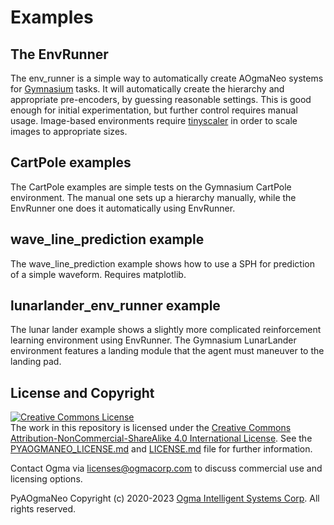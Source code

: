 <!---
  PyAOgmaNeo
  Copyright(c) 2020-2023 Ogma Intelligent Systems Corp. All rights reserved.

  This copy of PyAOgmaNeo is licensed to you under the terms described
  in the PYAOGMANEO_LICENSE.md file included in this distribution.
--->

# Examples

## The EnvRunner

The env_runner is a simple way to automatically create AOgmaNeo systems for [Gymnasium](https://github.com/Farama-Foundation/Gymnasium) tasks. It will automatically create the hierarchy and appropriate pre-encoders, by guessing reasonable settings. This is good enough for initial experimentation, but further control requires manual usage. Image-based environments require [tinyscaler](https://github.com/Farama-Foundation/TinyScaler) in order to scale images to appropriate sizes.

## CartPole examples

The CartPole examples are simple tests on the Gymnasium CartPole environment. The manual one sets up a hierarchy manually, while the EnvRunner one does it automatically using EnvRunner.

## wave_line_prediction example

The wave_line_prediction example shows how to use a SPH for prediction of a simple waveform. Requires matplotlib.

## lunarlander_env_runner example

The lunar lander example shows a slightly more complicated reinforcement learning environment using EnvRunner. The Gymnasium LunarLander environment features a landing module that the agent must maneuver to the landing pad.

## License and Copyright

<a rel="license" href="http://creativecommons.org/licenses/by-nc-sa/4.0/"><img alt="Creative Commons License" style="border-width:0" src="https://i.creativecommons.org/l/by-nc-sa/4.0/88x31.png" /></a><br />The work in this repository is licensed under the <a rel="license" href="http://creativecommons.org/licenses/by-nc-sa/4.0/">Creative Commons Attribution-NonCommercial-ShareAlike 4.0 International License</a>. See the  [PYAOGMANEO_LICENSE.md](./PYAOGMANEO_LICENSE.md) and [LICENSE.md](./LICENSE.md) file for further information.

Contact Ogma via licenses@ogmacorp.com to discuss commercial use and licensing options.

PyAOgmaNeo Copyright (c) 2020-2023 [Ogma Intelligent Systems Corp](https://ogmacorp.com). All rights reserved.
